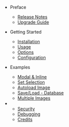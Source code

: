 - Preface
	- [Release Notes](releases.md)
    - [Upgrade Guide](upgrade.md)

- Getting Started
    - [Installation](installation.md)
	- [Usage](usage.md)
    - [Options](options.md)
    - [Configuration](configuration.md)

- Examples
	- [Modal & Inline](modal-inline.md)
    - [Set Selection](selection.md)
    - [Autoload Image](autoload.md)
    - [Save/Load - Database](database.md)
    - [Multiple Images](multiple.md) 

-
    - [Security](security.md)
    - [Debugging](debugging.md)
    - [Credits](credits.md)

